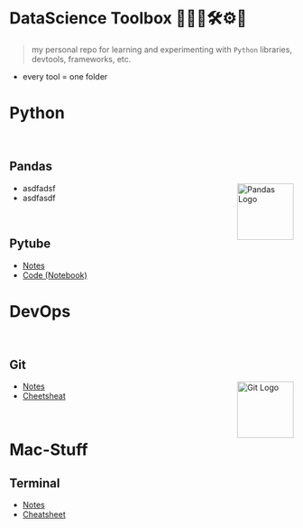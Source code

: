 # DataScience Toolbox 👩🏾‍💻🛠⚙️🧰  
>my personal repo for learning and experimenting with `Python` libraries, devtools, frameworks, etc.

- every tool = one folder 

# Python
<br>

## Pandas 
<img align="right" src="https://user-images.githubusercontent.com/7769683/220074028-244d92a6-2253-466a-afac-0a97fc98a74e.png" height="100" alt="Pandas Logo"> 

- asdfadsf
- asdfasdf

<br>

## Pytube
- [Notes](Pytube/README.md)  
- [Code (Notebook)](Pytube/Notebook.ipynb)


# DevOps  
<br>

## Git 

<img align="right" src="https://user-images.githubusercontent.com/7769683/220226375-7fd39de9-fcbd-451c-be8b-f26a1d660227.png" height="100" alt="Git Logo"> 

- [Notes](Git/README.md)
- [Cheetsheat](Git/cheatsheet/README.md)

<br>

# Mac-Stuff
## Terminal
- [Notes](Terminal/README.md)
- [Cheatsheet](Mac/Terminal/Cheatsheet.md)
